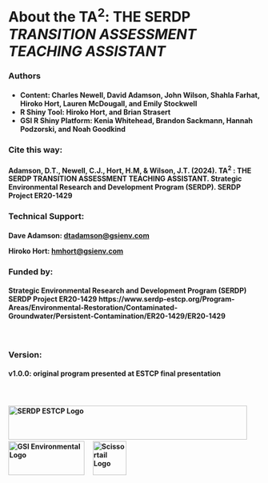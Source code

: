 
<h1 class="fit-head" style="font-weight: bold;" >About the TA<sup>2</sup>: THE SERDP <i>TRANSITION ASSESSMENT TEACHING ASSISTANT</i></h1>

<h3><b> Authors </b></h3> 

<h4>
<ul>
  <li>Content:  Charles Newell, David Adamson, John Wilson, Shahla Farhat, Hiroko Hort, Lauren McDougall, and Emily Stockwell</li>
  <li>R Shiny Tool:  Hiroko Hort, and Brian Strasert</li>
  <li>GSI R Shiny Platform:  Kenia Whitehead, Brandon Sackmann, Hannah Podzorski, and Noah Goodkind</li>
</ul>
</h4>


<h3><b>Cite this way:</b></h3>

<h4>Adamson, D.T., Newell, C.J., Hort, H.M, & Wilson, J.T. (2024). TA<sup>2</sup> :  THE SERDP TRANSITION ASSESSMENT TEACHING ASSISTANT. Strategic Environmental Research and Development Program (SERDP).  SERDP Project ER20-1429</h4>

<h3><b>Technical Support:</b></h3>

<h4><p>
Dave Adamson: 
<a href="mailto:dtadamson@gsienv.com">dtadamson@gsienv.com</a>
</p>
<p>
Hiroko Hort: 
<a href="mailto:hmhort@gsienv.com">hmhort@gsienv.com</a>
</p></h4>

<h3><b>Funded by:</b></h3>

<h4>Strategic Environmental Research and Development Program (SERDP)
SERDP Project ER20-1429
https://www.serdp-estcp.org/Program-Areas/Environmental-Restoration/Contaminated-Groundwater/Persistent-Contamination/ER20-1429/ER20-1429
</h4>

<br>
<h3>
<b>Version:</b>
</h3>
<h4>
v1.0.0: original program presented at ESTCP final presentation
</h4>
<br>
<h4><a href="https://serdp-estcp.org/"><img src="./00b_About/Long_SERDP_Logo.png" alt="SERDP ESTCP Logo" width="477" height="68"/></a>
&nbsp;
&nbsp;
<a href="https://www.gsi-net.com/en/"><img src="./00b_About/GSI_Logo.jpg" alt="GSI Environmental Logo" width="152" height="68"/></a>
&nbsp;
&nbsp;
<a href="https://scissortailenv.com/"><img src="./00b_About/Scissortail_Logo.jpg" alt="Scissortail Logo" width="67" height="68"/></a>
</h4>

<h3>&nbsp;</h3>
